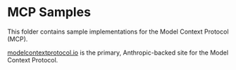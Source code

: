 # MCP Samples

This folder contains sample implementations for the Model Context Protocol (MCP).

[modelcontextprotocol.io](https://modelcontextprotocol.io) is the primary, Anthropic-backed site for the Model Context Protocol.

